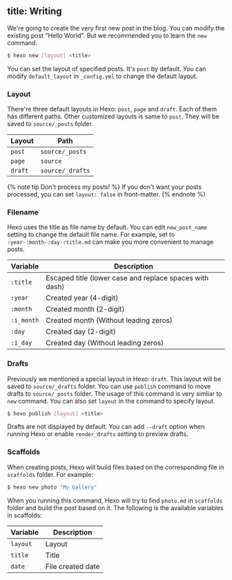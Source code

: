 title: Writing
---
We're going to create the very first new post in the blog. You can modify the existing post "Hello World". But we recommended you to learn the `new` command.

``` bash
$ hexo new [layout] <title>
```

You can set the layout of specified posts. It's `post` by default. You can modify `default_layout` in `_config.yml` to change the default layout.

### Layout

There're three default layouts in Hexo: `post`, `page` and `draft`. Each of them has different paths. Other customized layouts is same to `post`. They will be saved to `source/_posts` folder.

Layout | Path
--- | ---
`post` | `source/_posts`
`page` | `source`
`draft` | `source/_drafts`

{% note tip Don't process my posts! %}
If you don't want your posts processed, you can set `layout: false` in front-matter.
{% endnote %}

### Filename

Hexo uses the title as file name by default. You can edit `new_post_name` setting to change the default file name. For example, set to `:year-:month-:day-:title.md` can make you more convenient to manage posts.

Variable | Description
--- | ---
`:title` | Escaped title (lower case and replace spaces with dash)
`:year` | Created year (4-digit)
`:month` | Created month (2-digit)
`:i_month` | Created month (Without leading zeros)
`:day` | Created day (2-digit)
`:i_day` | Created day (Without leading zeros)

### Drafts

Previously we mentioned a special layout in Hexo: `draft`. This layout will be saved to `source/_drafts` folder. You can use `publish` command to move drafts to `source/_posts` folder. The usage of this command is very simliar to `new` command. You can also set `layout` in the command to specify layout.

``` bash
$ hexo publish [layout] <title>
```

Drafts are not displayed by default. You can add `--draft` option when running Hexo or enable `render_drafts` setting to preview drafts.

### Scaffolds

When creating posts, Hexo will build files based on the corresponding file in `scaffolds` folder. For example:

``` bash
$ hexo new photo "My Gallery"
```

When you running this command, Hexo will try to find `photo.md` in `scaffolds` folder and build the post based on it. The following is the available variables in scaffolds:

Variable | Description
--- | ---
`layout` | Layout
`title` | Title
`date` | File created date